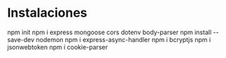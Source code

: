 # Instalaciones
npm init 
npm i express mongoose cors dotenv body-parser
npm install --save-dev nodemon
npm i express-async-handler
npm i bcryptjs
npm i jsonwebtoken
npm i cookie-parser
